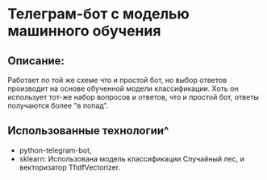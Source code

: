 # Телеграм-бот с моделью машинного обучения


## Описание:

Работает по той же схеме что и простой бот, но выбор ответов производит на основе обученной модели классификации. Хоть он использует тот-же набор вопросов и ответов, что и простой бот, ответы получаются более "в попад". 

## Использованные технологии^
- python-telegram-bot,
- sklearn: Использована модель классификации Случайный лес, и векторизатор TfidfVectorizer.

